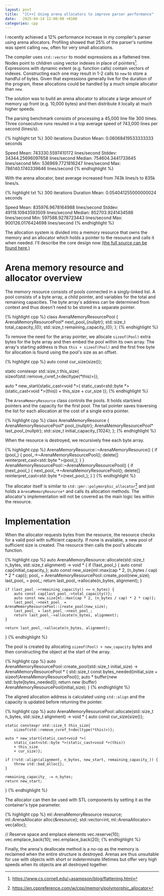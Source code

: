 ```yaml
---
layout: post
title:  "[C++] Using arena allocators to improve parser performance"
date:   2025-04-14 12:00:00 +0100
categories: cpp
---
```


I recently achieved a 12% performance increase in my compiler's parser using arena allocators.
Profiling showed that 25% of the parser's runtime was spent calling `new`, often for very small allocations.

The compiler uses `std::vector` to model expressions as a flattened tree.
Nodes point to children using vector indexes in place of pointers[^1].
Expressions with dynamic extent (e.g. function calls) contain vectors of indexes.
Constructing each one may result in 1-2 calls to `new` to store a handful of bytes.
Given that expressions generally live for the duration of the program, these allocations could be handled by a much simple allocator than `new`.

The solution was to build an arena allocator to allocate a large amount of memory up front (e.g. 10,000 bytes) and then distribute it locally at much higher speeds. 

The parsing benchmark consists of processing a 45,000 line file 300 times.
Three consecutive runs resuled in a top average speed of 743,000 lines per second (lines/s).

{% highlight txt %}
300 iterations
Duration
Mean: 0.06068419533333333 seconds

Speed
Mean:   743330.5597410172 lines/second
Stddev: 34344.25696097658 lines/second
Median: 754604.3441733645 lines/second
Min:    536969.7721816247 lines/second
Max:    786140.1740339646 lines/second
{% endhighlight %}

With the arena allocator, best average increased from 743k lines/s to 835k lines/s.

{% highlight txt %}
300 iterations
Duration
Mean: 0.054041255000000024 seconds

Speed
Mean:   835976.9678164988 lines/second
Stddev: 49118.10943593509 lines/second
Median: 852703.9241434588 lines/second
Min:    597588.9278723443 lines/second
Max:    900126.0176424698 lines/second
{% endhighlight %}

The allocation system is divided into a memory resource that owns the memory and an allocator which holds a pointer to the resource and calls it when needed.
I'll describe the core design now [(the full source can be found here.)](https://github.com/nukethebees/containers/commit/bed6d97bb7bd998ad66427cc89da1419ca8a608a)

# Arena memory resource and allocator overview

The memory resource consists of pools connected in a singly-linked list.
A pool consists of a byte array, a child pointer, and variables for the total and remaining capacities.
The byte array's address can be determined from context and thus doesn't need to be stored in a separate pointer.

{% highlight cpp %}
class ArenaMemoryResourcePool {
    ArenaMemoryResourcePool* next_pool_{nullptr};
    std::size_t total_capacity_{0};
    std::size_t remaining_capacity_{0};
};
{% endhighlight %}

To remove the need for the array pointer, we allocate `sizeof(Pool)` extra bytes for the byte array and then embed the pool within its own array.
The array's starting address is thus `this + sizeof(Pool)` and the first free byte for allocation is found using the pool's size as an offset.

{% highlight cpp %}
auto const cur_size{size()};

static constexpr std::size_t this_size{
    sizeof(std::remove_cvref_t<decltype(*this)>)};

auto * new_start{static_cast<void *>(
    static_cast<std::byte *>(static_cast<void *>(this))
    + this_size
    + cur_size
)};
{% endhighlight %}

The `ArenaMemoryResource` class controls the pools.
It holds start/end pointers and the capacity for the first pool.
The tail pointer saves traversing the list for each allocation at the cost of a single extra pointer.

{% highlight cpp %}
class ArenaMemoryResource {
    ArenaMemoryResourcePool* pool_{nullptr};
    ArenaMemoryResourcePool* last_pool_{nullptr};
    std::size_t initial_capacity_{1024};
};
{% endhighlight %}

When the resource is destroyed, we recursively free each byte array.

{% highlight cpp %}
ArenaMemoryResource::~ArenaMemoryResource() {
    if (pool_) {
        pool_->~ArenaMemoryResourcePool();
        delete[] reinterpret_cast<std::byte *>(pool_);
    }
}
ArenaMemoryResourcePool::~ArenaMemoryResourcePool() {
    if (next_pool_) {
        next_pool_->~ArenaMemoryResourcePool();
        delete[] reinterpret_cast<std::byte *>(next_pool_);
    }
}
{% endhighlight %}

The allocator itself is similar to `std::pmr::polymorphic_allocator`[^2] and just holds a `ArenaMemoryResource*` and calls its allocation methods.
The allocator's implementation will not be covered as the main logic lies within the resource.

# Implementation

When the allocator requests bytes from the resource, the resource checks for a valid pool with sufficient capacity.
If none is available, a new pool of sufficient size is created.
The resource then calls the pool's allocate function.

{% highlight cpp %}
auto ArenaMemoryResource::allocate(std::size_t n_bytes, std::size_t alignment) -> void * {
    if (!last_pool_) {
        auto const cap{initial_capacity_};
        auto const new_size{ml::max(cap * 2, (n_bytes / cap) * 2 * cap)};
        pool_ = ArenaMemoryResourcePool::create_pool(new_size);
        last_pool_ = pool_;
        return last_pool_->allocate(n_bytes, alignment);
    }

    if (last_pool_->remaining_capacity() <= n_bytes) {
        auto const cap{last_pool_->total_capacity()};
        auto const new_size{ml::max(cap * 2, (n_bytes / cap) * 2 * cap)};
        last_pool_->next_pool_ = ArenaMemoryResourcePool::create_pool(new_size);
        last_pool_ = last_pool_->next_pool_;
        return last_pool_->allocate(n_bytes, alignment);
    }

    return last_pool_->allocate(n_bytes, alignment);
}
{% endhighlight %}

The pool is created by allocating `sizeof(Pool) + new_capacity` bytes and then constructing the object at the start of the array.

{% highlight cpp %}
auto ArenaMemoryResourcePool::create_pool(std::size_t initial_size) -> ArenaMemoryResourcePool * {
    std::size_t const bytes_needed{initial_size + sizeof(ArenaMemoryResourcePool)};
    auto * buffer{new std::byte[bytes_needed]};
    return new (buffer) ArenaMemoryResourcePool(initial_size);
}
{% endhighlight %}

The aligned allocation address is calculated using `std::align` and the capacity is updated before returning the pointer.

{% highlight cpp %}
auto ArenaMemoryResourcePool::allocate(std::size_t n_bytes, std::size_t alignment) -> void * {
    auto const cur_size{size()};

    static constexpr std::size_t this_size{
        sizeof(std::remove_cvref_t<decltype(*this)>)};

    auto * new_start{static_cast<void *>(
        static_cast<std::byte *>(static_cast<void *>(this))
        + this_size
        + cur_size)};

    if (!std::align(alignment, n_bytes, new_start, remaining_capacity_)) {
        throw std::bad_alloc{};
    }

    remaining_capacity_ -= n_bytes;
    return new_start;
}
{% endhighlight %}

The allocator can then be used with STL components by setting it as the container's type parameter.

{% highlight cpp %}
ml::ArenaMemoryResource resource;
ml::ArenaAllocator<int> alloc{&resource};
std::vector<int, ml::ArenaAllocator<int>> vec{alloc};

// Reserve space and emplace elements
vec.reserve(10);
vec.emplace_back(10);
vec.emplace_back(20);
{% endhighlight %}

Finally, the arena's deallocate method is a no-op as the memory is reclaimed when the entire structure is destroyed.
Arenas are thus unsuitable for use with objects with short or indeterminate lifetimes but offer very high speeds when its objects are all destroyed together.

[^1]: <https://www.cs.cornell.edu/~asampson/blog/flattening.html>
[^2]: <https://en.cppreference.com/w/cpp/memory/polymorphic_allocator>